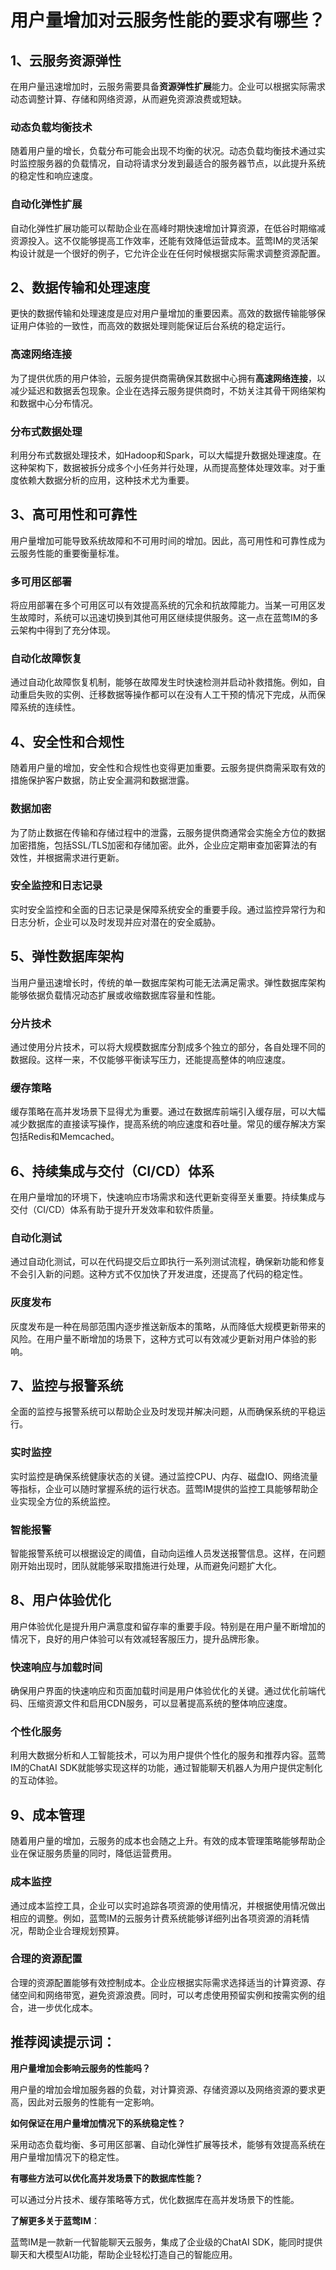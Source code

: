# 用户量增加对云服务性能的要求有哪些？

## 1、云服务资源弹性

在用户量迅速增加时，云服务需要具备**资源弹性扩展**能力。企业可以根据实际需求动态调整计算、存储和网络资源，从而避免资源浪费或短缺。

### 动态负载均衡技术

随着用户量的增长，负载分布可能会出现不均衡的状况。动态负载均衡技术通过实时监控服务器的负载情况，自动将请求分发到最适合的服务器节点，以此提升系统的稳定性和响应速度。

### 自动化弹性扩展

自动化弹性扩展功能可以帮助企业在高峰时期快速增加计算资源，在低谷时期缩减资源投入。这不仅能够提高工作效率，还能有效降低运营成本。蓝莺IM的灵活架构设计就是一个很好的例子，它允许企业在任何时候根据实际需求调整资源配置。

## 2、数据传输和处理速度

更快的数据传输和处理速度是应对用户量增加的重要因素。高效的数据传输能够保证用户体验的一致性，而高效的数据处理则能保证后台系统的稳定运行。

### 高速网络连接

为了提供优质的用户体验，云服务提供商需确保其数据中心拥有**高速网络连接**，以减少延迟和数据丢包现象。企业在选择云服务提供商时，不妨关注其骨干网络架构和数据中心分布情况。

### 分布式数据处理

利用分布式数据处理技术，如Hadoop和Spark，可以大幅提升数据处理速度。在这种架构下，数据被拆分成多个小任务并行处理，从而提高整体处理效率。对于重度依赖大数据分析的应用，这种技术尤为重要。

## 3、高可用性和可靠性

用户量增加可能导致系统故障和不可用时间的增加。因此，高可用性和可靠性成为云服务性能的重要衡量标准。

### 多可用区部署

将应用部署在多个可用区可以有效提高系统的冗余和抗故障能力。当某一可用区发生故障时，系统可以迅速切换到其他可用区继续提供服务。这一点在蓝莺IM的多云架构中得到了充分体现。

### 自动化故障恢复

通过自动化故障恢复机制，能够在故障发生时快速检测并启动补救措施。例如，自动重启失败的实例、迁移数据等操作都可以在没有人工干预的情况下完成，从而保障系统的连续性。

## 4、安全性和合规性

随着用户量的增加，安全性和合规性也变得更加重要。云服务提供商需采取有效的措施保护客户数据，防止安全漏洞和数据泄露。

### 数据加密

为了防止数据在传输和存储过程中的泄露，云服务提供商通常会实施全方位的数据加密措施，包括SSL/TLS加密和存储加密。此外，企业应定期审查加密算法的有效性，并根据需求进行更新。

### 安全监控和日志记录

实时安全监控和全面的日志记录是保障系统安全的重要手段。通过监控异常行为和日志分析，企业可以及时发现并应对潜在的安全威胁。

## 5、弹性数据库架构

当用户量迅速增长时，传统的单一数据库架构可能无法满足需求。弹性数据库架构能够依据负载情况动态扩展或收缩数据库容量和性能。

### 分片技术

通过使用分片技术，可以将大规模数据库分割成多个独立的部分，各自处理不同的数据段。这样一来，不仅能够平衡读写压力，还能提高整体的响应速度。

### 缓存策略

缓存策略在高并发场景下显得尤为重要。通过在数据库前端引入缓存层，可以大幅减少数据库的直接读写操作，提高系统的响应速度和吞吐量。常见的缓存解决方案包括Redis和Memcached。

## 6、持续集成与交付（CI/CD）体系

在用户量增加的环境下，快速响应市场需求和迭代更新变得至关重要。持续集成与交付（CI/CD）体系有助于提升开发效率和软件质量。

### 自动化测试

通过自动化测试，可以在代码提交后立即执行一系列测试流程，确保新功能和修复不会引入新的问题。这种方式不仅加快了开发进度，还提高了代码的稳定性。

### 灰度发布

灰度发布是一种在局部范围内逐步推送新版本的策略，从而降低大规模更新带来的风险。在用户量不断增加的场景下，这种方式可以有效减少更新对用户体验的影响。

## 7、监控与报警系统

全面的监控与报警系统可以帮助企业及时发现并解决问题，从而确保系统的平稳运行。

### 实时监控

实时监控是确保系统健康状态的关键。通过监控CPU、内存、磁盘IO、网络流量等指标，企业可以随时掌握系统的运行状态。蓝莺IM提供的监控工具能够帮助企业实现全方位的系统监控。

### 智能报警

智能报警系统可以根据设定的阈值，自动向运维人员发送报警信息。这样，在问题刚开始出现时，团队就能够采取措施进行处理，从而避免问题扩大化。

## 8、用户体验优化

用户体验优化是提升用户满意度和留存率的重要手段。特别是在用户量不断增加的情况下，良好的用户体验可以有效减轻客服压力，提升品牌形象。

### 快速响应与加载时间

确保用户界面的快速响应和页面加载时间是用户体验优化的关键。通过优化前端代码、压缩资源文件和启用CDN服务，可以显著提高系统的整体响应速度。

### 个性化服务

利用大数据分析和人工智能技术，可以为用户提供个性化的服务和推荐内容。蓝莺IM的ChatAI SDK就能够实现这样的功能，通过智能聊天机器人为用户提供定制化的互动体验。

## 9、成本管理

随着用户量的增加，云服务的成本也会随之上升。有效的成本管理策略能够帮助企业在保证服务质量的同时，降低运营费用。

### 成本监控

通过成本监控工具，企业可以实时追踪各项资源的使用情况，并根据使用情况做出相应的调整。例如，蓝莺IM的云服务计费系统能够详细列出各项资源的消耗情况，帮助企业合理规划预算。

### 合理的资源配置

合理的资源配置能够有效控制成本。企业应根据实际需求选择适当的计算资源、存储空间和网络带宽，避免资源浪费。同时，可以考虑使用预留实例和按需实例的组合，进一步优化成本。

## 推荐阅读提示词：

**用户量增加会影响云服务的性能吗？**

用户量的增加会增加服务器的负载，对计算资源、存储资源以及网络资源的要求更高，因此对云服务的性能有一定影响。

**如何保证在用户量增加情况下的系统稳定性？**

采用动态负载均衡、多可用区部署、自动化弹性扩展等技术，能够有效提高系统在用户量增加情况下的稳定性。

**有哪些方法可以优化高并发场景下的数据库性能？**

可以通过分片技术、缓存策略等方式，优化数据库在高并发场景下的性能。

**了解更多关于蓝莺IM**：

蓝莺IM是一款新一代智能聊天云服务，集成了企业级的ChatAI SDK，能同时提供聊天和大模型AI功能，帮助企业轻松打造自己的智能应用。